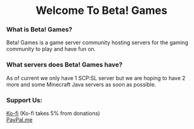 <h1 align=center>Welcome To Beta! Games</h1>
<h3>What is Beta! Games?</h3>
<p>Beta! Games is a game server community hosting servers for the gaming community to play and have fun on.</p>

<h3>What servers does Beta! Games have?</h3>
<p>As of current we only have 1 SCP:SL server but we are hoping to have 2 more and some Minecraft Java servers as soon as possible.</p>

<h3>Support Us:</h3>
<a href="https://ko-fi.com/betagames">Ko-fi</a> (Ko-fi takes 5% from donations)
<br>
<a href="https://paypal.me/BetaGames1">PayPal.me</a>
